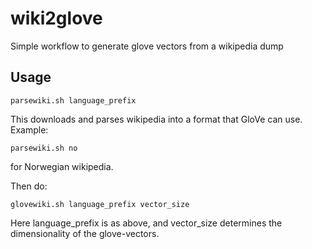 # wiki2glove
Simple workflow to generate glove vectors from a wikipedia dump

## Usage
```
parsewiki.sh language_prefix
```

This downloads and parses wikipedia into a format that GloVe can use. Example:
```
parsewiki.sh no
```
for Norwegian wikipedia.

Then do:
```
glovewiki.sh language_prefix vector_size
```
Here language_prefix is as above, and vector_size determines the dimensionality of the glove-vectors.
